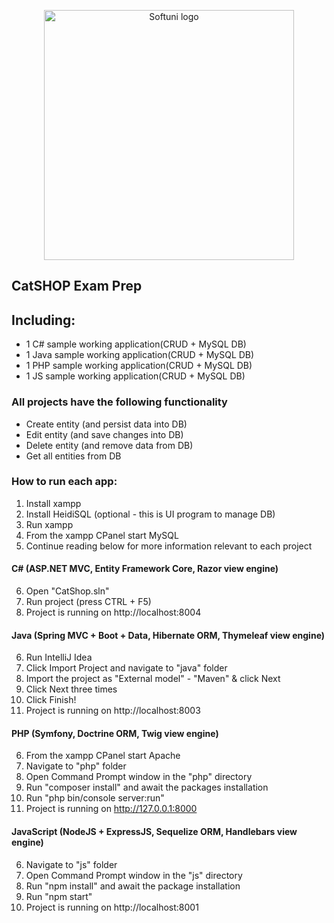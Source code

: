 <p align="center">
	<a href="https://softuni.bg/"><img src="https://www.jobs.bg/assets/logo/2017-09-01/b_6e048c01c340d967f2a6e540e9825d46.png" alt="Softuni logo" width="400" align="center">
	</a>
<p>

## CatSHOP Exam Prep

## Including:
- 1 C# sample working application(CRUD + MySQL DB)
- 1 Java sample working application(CRUD + MySQL DB)
- 1 PHP sample working application(CRUD + MySQL DB)
- 1 JS sample working application(CRUD + MySQL DB)

### All projects have the following functionality
- Create entity (and persist data into DB)
- Edit entity (and save changes into DB)
- Delete entity (and remove data from DB)
- Get all entities from DB

### How to run each app:

1. Install xampp
2. Install HeidiSQL (optional - this is UI program to manage DB)
3. Run xampp
4. From the xampp CPanel start MySQL
5. Continue reading below for more information relevant to each project

#### C# (ASP.NET MVC, Entity Framework Core, Razor view engine)
6. Open "CatShop.sln"
7. Run project (press CTRL + F5)
8. Project is running on http://localhost:8004

#### Java (Spring MVC + Boot + Data, Hibernate ORM, Thymeleaf view engine)
6. Run IntelliJ Idea
7. Click Import Project and navigate to "java" folder
8. Import the project as "External model" - "Maven" & click Next
9. Click Next three times
10. Click Finish!
11. Project is running on http://localhost:8003

#### PHP (Symfony, Doctrine ORM, Twig view engine)
6. From the xampp CPanel start Apache
7. Navigate to "php" folder
8. Open Command Prompt window in the "php" directory
9. Run "composer install" and await the packages installation
10. Run "php bin/console server:run"
11. Project is running on http://127.0.0.1:8000

#### JavaScript (NodeJS + ExpressJS, Sequelize ORM, Handlebars view engine)
6. Navigate to "js" folder
7. Open Command Prompt window in the "js" directory
8. Run "npm install" and await the package installation
9. Run "npm start"
10. Project is running on http://localhost:8001